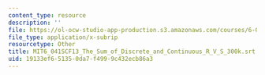 ```yaml
---
content_type: resource
description: ''
file: https://ol-ocw-studio-app-production.s3.amazonaws.com/courses/6-041sc-probabilistic-systems-analysis-and-applied-probability-fall-2013/19133ef651350da7f4999c432ecb86a3_MIT6_041SCF13_The_Sum_of_Discrete_and_Continuous_R_V_S_300k.srt
file_type: application/x-subrip
resourcetype: Other
title: MIT6_041SCF13_The_Sum_of_Discrete_and_Continuous_R_V_S_300k.srt
uid: 19133ef6-5135-0da7-f499-9c432ecb86a3
---
```


